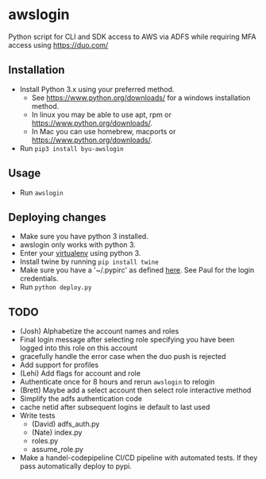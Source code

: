 # awslogin
Python script for CLI and SDK access to AWS via ADFS while requiring MFA access using https://duo.com/

## Installation 
* Install Python 3.x using your preferred method.  
  * See https://www.python.org/downloads/ for a windows installation method.  
  * In linux you may be able to use apt, rpm or https://www.python.org/downloads/.
  * In Mac you can use homebrew, macports or https://www.python.org/downloads/.
* Run `pip3 install byu-awslogin`

## Usage
* Run `awslogin`

## Deploying changes
* Make sure you have python 3 installed.
* awslogin only works with python 3.
* Enter your [virtualenv](https://virtualenv.pypa.io/en/stable/) using python 3.
* Install twine by running `pip install twine`
* Make sure you have a '~/.pypirc' as defined [here](https://docs.python.org/3.2/distutils/packageindex.html#pypirc). See Paul for the login credentials.
* Run `python deploy.py`


## TODO
* (Josh) Alphabetize the account names and roles
* Final login message after selecting role specifying you have been logged into this role on this account
* gracefully handle the error case when the duo push is rejected
* Add support for profiles
* (Lehi) Add flags for account and role
* Authenticate once for 8 hours and rerun `awslogin` to relogin
* (Brett) Maybe add a select account then select role interactive method
* Simplify the adfs authentication code
* cache netid after subsequent logins ie default to last used
* Write tests
  * (David) adfs_auth.py 
  * (Nate) index.py
  * roles.py
  * assume_role.py
* Make a handel-codepipeline CI/CD pipeline with automated tests.  If they pass automatically deploy to pypi.
